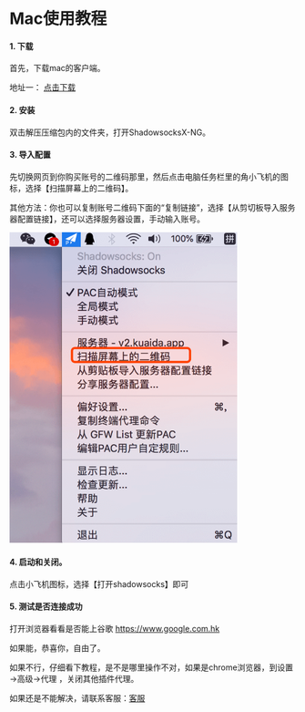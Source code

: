# Mac使用教程

<!-- > An awesome project. -->

#### 1. 下载

首先，下载mac的客户端。

地址一： <a href="https://share.weiyun.com/5crSHoB" target="_blank">点击下载</a>

#### 2. 安装

双击解压压缩包内的文件夹，打开ShadowsocksX-NG。


#### 3. 导入配置 

先切换网页到你购买账号的二维码那里，然后点击电脑任务栏里的角小飞机的图标，选择【扫描屏幕上的二维码】。

其他方法：你也可以复制账号二维码下面的“复制链接”，选择【从剪切板导入服务器配置链接】，还可以选择服务器设置，手动输入账号。

<img src="../images/mac_1.png" style="width: 400px" alt="kuaida.app" />


#### 4. 启动和关闭。

点击小飞机图标，选择【打开shadowsocks】即可


#### 5. 测试是否连接成功

打开浏览器看看是否能上谷歌 https://www.google.com.hk

如果能，恭喜你，自由了。

如果不行，仔细看下教程，是不是哪里操作不对，如果是chrome浏览器，到设置 ->高级->代理 ，关闭其他插件代理。

如果还是不能解决，请联系客服：[客服](/?id=联系客服)









